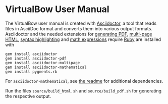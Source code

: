 # VirtualBow User Manual

The VirtualBow user manual is created with [Asciidoctor](https://asciidoctor.org/), a tool that reads files in AsciiDoc format and converts them into various output formats.
Asciidoctor and the needed extensions for [generating PDF](https://asciidoctor.org/docs/asciidoctor-pdf/), [multi-page HTML](https://github.com/owenh000/asciidoctor-multipage), [syntax highlighting](https://docs.asciidoctor.org/asciidoctor/latest/syntax-highlighting/pygments/) and [math expressions](https://github.com/asciidoctor/asciidoctor-mathematical) require [Ruby](https://www.ruby-lang.org/) are installed with

    gem install asciidoctor
    gem install asciidoctor-pdf
    gem install asciidoctor-multipage
    gem install asciidoctor-mathematical
    gem install pygments.rb

For `asciidoctor-mathematical`, see [the readme](https://github.com/asciidoctor/asciidoctor-mathematical) for additional dependencies.
    
Run the files `source/build_html.sh` and `source/build_pdf.sh` for generating the respective output.
